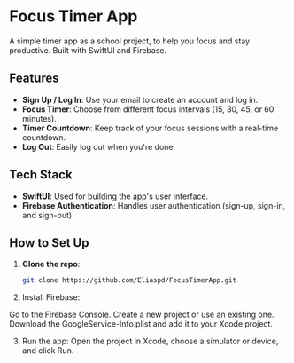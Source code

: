 # Focus Timer App
A simple timer app as a school project, to help you focus and stay productive. Built with SwiftUI and Firebase.

## Features
- **Sign Up / Log In**: Use your email to create an account and log in.
- **Focus Timer**: Choose from different focus intervals (15, 30, 45, or 60 minutes).
- **Timer Countdown**: Keep track of your focus sessions with a real-time countdown.
- **Log Out**: Easily log out when you're done.

## Tech Stack
- **SwiftUI**: Used for building the app's user interface.
- **Firebase Authentication**: Handles user authentication (sign-up, sign-in, and sign-out).

## How to Set Up

1. **Clone the repo**:  
   ```bash
   git clone https://github.com/Eliaspd/FocusTimerApp.git

2. Install Firebase:

Go to the Firebase Console.
Create a new project or use an existing one.
Download the GoogleService-Info.plist and add it to your Xcode project.

3. Run the app:
Open the project in Xcode, choose a simulator or device, and click Run.

